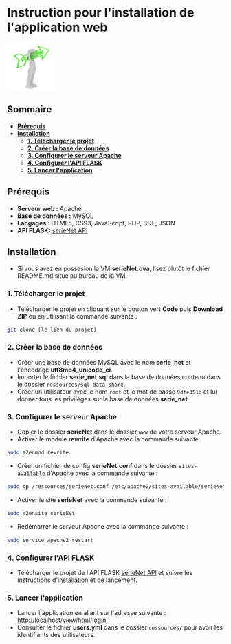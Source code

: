 # Instruction pour l'installation de l'application web

<img src="./ressources/images/arrow.png" alt="serieNet" width="110"/>

## Sommaire

* **[Prérequis](#prérequis)**
* **[Installation](#installation)**
  * **[1. Télécharger le projet](#1-télécharger-le-projet)**
  * **[2. Créer la base de données](#2-créer-la-base-de-données)**
  * **[3. Configurer le serveur Apache](#3-configurer-le-serveur-apache)**
  * **[4. Configurer l'API FLASK](#4-configurer-lapi-flask)**
  * **[5. Lancer l'application](#5-lancer-lapplication)**
  

## Prérequis

* **Serveur web :** Apache
* **Base de données :** MySQL
* **Langages :** HTML5, CSS3, JavaScript, PHP, SQL, JSON
* **API FLASK:** [serieNet API](https://github.com/Maxiwere45/seriesNet)

## Installation

* Si vous avez en possesion la VM **serieNet.ova**, lisez plutôt le fichier README.md situé au bureau de la VM.

### 1. Télécharger le projet

* Télécharger le projet en cliquant sur le bouton vert **Code** puis **Download ZIP** ou en utilisant la commande suivante :

```bash
git clone [le lien du projet]
```

### 2. Créer la base de données

* Créer une base de données MySQL avec le nom **serie_net** et l'encodage **utf8mb4_unicode_ci**.
* Importer le fichier **serie_net.sql** dans la base de données contenu dans le dossier `ressources/sql_data_share`.
* Créer un utilisateur avec le nom `root` et le mot de passe `9dfe351b` et lui donner tous les privilèges sur la base de données **serie_net**.

### 3. Configurer le serveur Apache

* Copier le dossier **serieNet** dans le dossier `www` de votre serveur Apache.
* Activer le module **rewrite** d'Apache avec la commande suivante :

```bash
sudo a2enmod rewrite
```

* Créer un fichier de config **serieNet.conf** dans le dossier `sites-available` d'Apache avec la commande suivante :

```bash
sudo cp /ressources/serieNet.conf /etc/apache2/sites-available/serieNet.conf
```

* Activer le site **serieNet** avec la commande suivante :

```bash
sudo a2ensite serieNet
```

* Redémarrer le serveur Apache avec la commande suivante :

```bash
sudo service apache2 restart
```

### 4. Configurer l'API FLASK

* Télécharger le projet de l'API FLASK [serieNet API](https://github.com/Maxiwere45/seriesNet) et suivre les instructions d'installation et de lancement.

### 5. Lancer l'application

* Lancer l'application en allant sur l'adresse suivante : [http://localhost/view/html/login](http://localhost/view/html/login)
* Consulter le fichier **users.yml** dans le dossier `ressources/` pour avoir les identifiants des utilisateurs.
